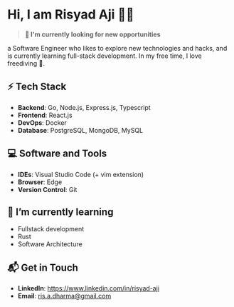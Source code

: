 # Hi, I am Risyad Aji 👋🏼

<!--
**risyadaji/risyadaji** is a ✨ _special_ ✨ repository because its `README.md` (this file) appears on your GitHub profile.

Here are some ideas to get you started:

- 🔭 I’m currently working on ...
- 🌱 I’m currently learning ...
- 👯 I’m looking to collaborate on ...
- 🤔 I’m looking for help with ...
- 💬 Ask me about ...
- 📫 How to reach me: ...
- 😄 Pronouns: ...
- ⚡ Fun fact: ...
-->

> **🔭 I'm currently looking for new opportunities** 

a Software Engineer who likes to explore new technologies and hacks, and is currently learning full-stack development. In my free time, I love freediving 🤿. 

## ⚡ Tech Stack
- **Backend**: Go, Node.js, Express.js, Typescript
- **Frontend**: React.js
- **DevOps**: Docker
- **Database**: PostgreSQL, MongoDB, MySQL

## 💻 Software and Tools
- **IDEs**: Visual Studio Code (+ vim extension)
- **Browser**: Edge 
- **Version Control**: Git

## 🌱 I’m currently learning
- Fullstack development
- Rust
- Software Architecture

## 📬 Get in Touch
- **LinkedIn**: https://www.linkedin.com/in/risyad-aji
- **Email**: ris.a.dharma@gmail.com

<!-- ### Please have a look at my [Resume](https://docs.google.com/document/d/1dB1C-Z8BxPm6JTEL6eOPHFoZQ_EQMq3Pyz7lQaetFDw/edit?usp=sharing) for more details about me. -->
